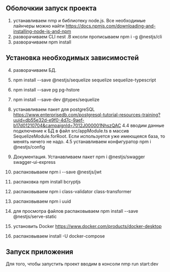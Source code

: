 
## Оболочкии запуск проекта

1) устанавливаем nmp и библиотеку node.js. Все необходимые лайнчеры можно найти https://docs.npmjs.com/downloading-and-installing-node-js-and-npm 
2) разворачиваем CLI nest .В кнсоли прописываем   npm i -g @nestjs/cli 
3) разворачиваем npm install

## Установка необходимых зависимостей

4) разворачиваем БД. 
  1) npm install --save @nestjs/sequelize sequelize sequelize-typescript
  2) npm install --save pg pg-hstore
  3) npm install --save-dev @types/sequelize
  4) устанавливаем пакет для postgreSQL https://www.enterprisedb.com/postgresql-tutorial-resources-training?uuid=db55e32d-e9f0-4d7c-9aef-b17d01210704&campaignId=7012J000001NhszQAC
  4.4 вводим данные подключение к БД в файл src/appModule.ts в массив SequelizeModule.forRoot. Если используется уже имеющеяся база, то менять ничего не надо.
  4.5 устанавливаем конфигуратор npm i @nestjs/config


5) Документация. Устанавливаем пакет  npm i @nestjs/swagger swagger-ui-express 
6) распаковываем npm i --save @nestjs/jwt
7) распаковка npm install bcryptjs
8) распаковываем npm i class-validator class-transformer
9) распаковываем npm i uuid
10) для просмотра файлов распаковываем npm install --save @nestjs/serve-static
11) установить Docker https://www.docker.com/products/docker-desktop 
12) распаковываем install -U docker-compose

## Запуск приложения

Для того, чтобы запустить проект вводим в консоли nmp run start:dev